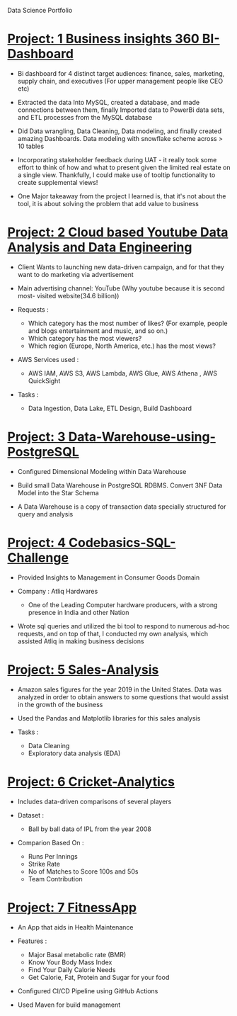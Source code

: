 
Data Science Portfolio 

# [Project: 1 Business insights 360 BI-Dashboard](https://github.com/Manav-56/Finance-Domain-BI-Dashboard-) 
- Bi dashboard for 4 distinct target audiences: finance, sales, marketing, supply chain, and executives (For upper management people like CEO etc)

- Extracted the data Into MySQL, created a database, and made connections between them, finally Imported data to PowerBi data sets, and ETL processes from the MySQL database 

- Did Data wrangling, Data Cleaning, Data modeling, and finally created amazing Dashboards. Data modeling with snowflake scheme across > 10 tables
- Incorporating stakeholder feedback during UAT - it really took some effort to think of how and what to present given the limited real estate on a single view. Thankfully, I could make use of tooltip functionality to create supplemental views!
 
 - One Major takeaway from the project I learned is, that it's not about the tool, it is about solving the problem that add value to business

# [Project: 2 Cloud based Youtube Data Analysis and Data Engineering](https://github.com/Manav-56/Cloud-based-Youtube-Data-Analysis-and-Data-Engineering-Project) 

- Client Wants to launching new data-driven campaign, and for that they want to do marketing via advertisement

- Main advertising channel: YouTube (Why youtube because it is second most- visited website(34.6 billion))

- Requests :
    - Which category has the most number of likes? (For example, people and blogs  entertainment and music, and so on.)
    - Which category has the most viewers?
    - Which region (Europe, North America, etc.) has the most views?



- AWS Services used :
  - AWS IAM, AWS S3, AWS Lambda, AWS Glue, AWS Athena , AWS QuickSight



- Tasks :
  - Data Ingestion, Data Lake, ETL Design, Build Dashboard

# [Project: 3 Data-Warehouse-using-PostgreSQL](https://github.com/Manav-56/Data-Warehouse-using-PostgreSQL)

- Configured Dimensional Modeling within Data Warehouse

- Build small Data Warehouse in PostgreSQL RDBMS. Convert 3NF Data Model into the Star Schema

- A Data Warehouse is a copy of transaction data specially structured for query and analysis

# [Project: 4 Codebasics-SQL-Challenge](https://github.com/Manav-56/Codebasics-SQL-Challenge)

- Provided Insights to Management in Consumer Goods Domain

- Company : Atliq Hardwares
   - One of the Leading Computer hardware producers, with a strong presence in India and other Nation
   
- Wrote sql queries and utilized the bi tool to respond to numerous ad-hoc requests, and on top of that, I conducted my own analysis, which assisted Atliq in making business decisions

# [Project: 5 Sales-Analysis](https://github.com/Manav-56/Sales-Analysis)

- Amazon sales figures for the year 2019 in the United States. Data was analyzed in order to obtain answers to some questions that would assist in the growth of the business

- Used the Pandas and Matplotlib libraries for this sales analysis

- Tasks :
    - Data Cleaning 
    - Exploratory data analysis (EDA)

# [Project: 6 Cricket-Analytics](https://github.com/Manav-56/Cricket-Analytics)

- Includes data-driven comparisons of several players 

- Dataset :
    - Ball by ball data of IPL from the year 2008



- Comparion Based On :
  - Runs Per Innings
  - Strike Rate
  - No of Matches to Score 100s and 50s
  - Team Contribution


# [Project: 7 FitnessApp](https://github.com/Manav-56/FitnessApp)

- An App that aids in Health Maintenance

- Features :
  - Major Basal metabolic rate (BMR)
  - Know Your Body Mass Index
  - Find Your Daily Calorie Needs
  - Get Calorie, Fat, Protein and Sugar for your food


- Configured CI/CD Pipeline using GitHub Actions

- Used Maven for build management





